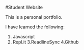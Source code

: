 #Student Website

This is a personal portfolio.

I have learned the following:
 
 1. Javascript
 2. Repl.it
 3.ReadlineSync
 4.Github